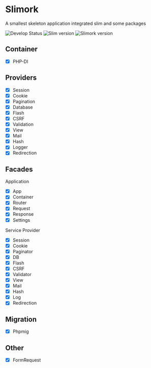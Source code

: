 # Slimork

A smallest skeleton application integrated slim and some packages

![Develop Status](https://img.shields.io/badge/status-beta-%230088FF.svg)
![Slim version](https://img.shields.io/badge/slim-3.x-green.svg)
![Slimork version](https://img.shields.io/badge/slimork-3.0.0-%23f330bd.svg)

## Container

- [X] PHP-DI

## Providers

- [X] Session
- [X] Cookie
- [X] Pagination
- [X] Database
- [X] Flash
- [X] CSRF
- [X] Validation
- [X] View
- [X] Mail
- [X] Hash
- [X] Logger
- [X] Redirection

## Facades

Application

- [X] App
- [X] Container
- [X] Router
- [X] Request
- [X] Response
- [X] Settings

Service Provider

- [X] Session
- [X] Cookie
- [X] Paginator
- [X] DB
- [X] Flash
- [X] CSRF
- [X] Validator
- [X] View
- [X] Mail
- [X] Hash
- [X] Log
- [X] Redirection

## Migration

- [X] Phpmig

## Other

- [X] FormRequest

